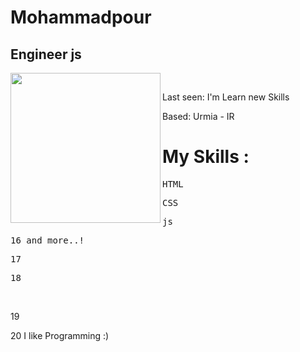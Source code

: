 # Mohammadpour
## Engineer js
<img align="left" width="240" top="0" src="https://tenor.googleapis.com/v2/media?id=3052317656278169691&format=optimizedgif&client_key=tenor_web&appversion=browser-r20230629-1&access_token=ya29.a0AbVbY6PUKOyGvKJyvZD2C3ZTFLBFZBAce2naOQ6zB5YR7sZ4szFsSl9e9kJsFl5A3XJQvS_FAfqBaPQ-4uXU23g9ROAqxQyUtJ16x8cF6pjy7o6_hgmGbuD9WGqJEMQQGOrYF3NYQ2x0l3xVgEszceJ_wMataCgYKAc8SARESFQFWKvPlm6wQZZGteYqg_WeGlOSoMQ0163&key=AIzaSyC-P6_qz3FzCoXGLk6tgitZo4jEJ5mLzD8"> <samp> <br>

Last seen: I'm Learn new Skills<br>


Based: Urmia - IR<br>

</samp>

# My Skills :

<samp>

HTML

CSS

js

16 and more..!

17

18

</samp>

<br>

19

20 I like Programming :)



